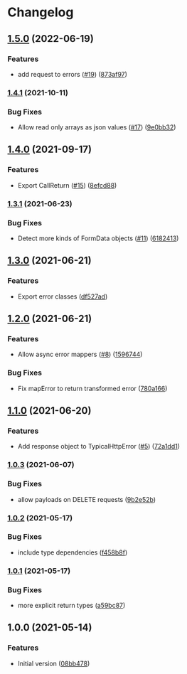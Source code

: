 # Changelog

## [1.5.0](https://www.github.com/runeh/typical-fetch/compare/v1.4.1...v1.5.0) (2022-06-19)


### Features

* add request to errors ([#19](https://www.github.com/runeh/typical-fetch/issues/19)) ([873af97](https://www.github.com/runeh/typical-fetch/commit/873af974ca57f0497e9c022606ffc57c3aa4128f))

### [1.4.1](https://www.github.com/runeh/typical-fetch/compare/v1.4.0...v1.4.1) (2021-10-11)


### Bug Fixes

* Allow read only arrays as json values ([#17](https://www.github.com/runeh/typical-fetch/issues/17)) ([9e0bb32](https://www.github.com/runeh/typical-fetch/commit/9e0bb32c1818f9a24211e21a812f2d3741f96955))

## [1.4.0](https://www.github.com/runeh/typical-fetch/compare/v1.3.1...v1.4.0) (2021-09-17)


### Features

* Export CallReturn ([#15](https://www.github.com/runeh/typical-fetch/issues/15)) ([8efcd88](https://www.github.com/runeh/typical-fetch/commit/8efcd889ab59c5d89c2db8d20e8b200c594ebc30))

### [1.3.1](https://www.github.com/runeh/typical-fetch/compare/v1.3.0...v1.3.1) (2021-06-23)


### Bug Fixes

* Detect more kinds of FormData objects ([#11](https://www.github.com/runeh/typical-fetch/issues/11)) ([6182413](https://www.github.com/runeh/typical-fetch/commit/6182413b0e2a79f32307ab870e98049b4033345a))

## [1.3.0](https://www.github.com/runeh/typical-fetch/compare/v1.2.0...v1.3.0) (2021-06-21)


### Features

* Export error classes ([df527ad](https://www.github.com/runeh/typical-fetch/commit/df527adecd13bcbddb1c1503f3ea0d208d780f5f))

## [1.2.0](https://www.github.com/runeh/typical-fetch/compare/v1.1.0...v1.2.0) (2021-06-21)


### Features

* Allow async error mappers ([#8](https://www.github.com/runeh/typical-fetch/issues/8)) ([1596744](https://www.github.com/runeh/typical-fetch/commit/15967449dd30c79f222f53136c8fcf4f8ad9a796))


### Bug Fixes

* Fix mapError to return transformed error ([780a166](https://www.github.com/runeh/typical-fetch/commit/780a16605498738ca3638f3b3910ebd903f2d98e))

## [1.1.0](https://www.github.com/runeh/typical-fetch/compare/v1.0.3...v1.1.0) (2021-06-20)


### Features

* Add response object to TypicalHttpError ([#5](https://www.github.com/runeh/typical-fetch/issues/5)) ([72a1dd1](https://www.github.com/runeh/typical-fetch/commit/72a1dd16e1dfea8d9fd3f9dc6b38fa461aae5053))

### [1.0.3](https://www.github.com/runeh/typical-fetch/compare/v1.0.2...v1.0.3) (2021-06-07)


### Bug Fixes

* allow payloads on DELETE requests ([9b2e52b](https://www.github.com/runeh/typical-fetch/commit/9b2e52b2f9313e1d4dc61f1f1b5ed46ad246cd03))

### [1.0.2](https://www.github.com/runeh/typical-fetch/compare/v1.0.1...v1.0.2) (2021-05-17)


### Bug Fixes

* include type dependencies ([f458b8f](https://www.github.com/runeh/typical-fetch/commit/f458b8fcb3d85173e21966207cd3ed9c140d7858))

### [1.0.1](https://www.github.com/runeh/typical-fetch/compare/v1.0.0...v1.0.1) (2021-05-17)


### Bug Fixes

* more explicit return types ([a59bc87](https://www.github.com/runeh/typical-fetch/commit/a59bc878b2bcccc18bc5913491e9737b536ca5fc))

## 1.0.0 (2021-05-14)


### Features

* Initial version ([08bb478](https://www.github.com/runeh/typical-fetch/commit/08bb478b2225cb8accf9db5cfdede75d3dbe612a))
